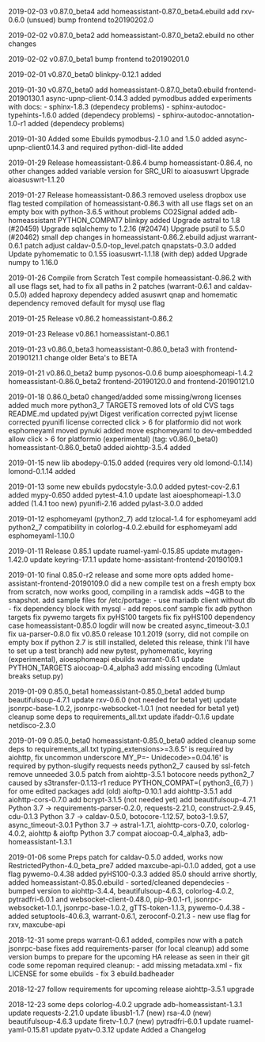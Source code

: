 2019-02-03 v0.87.0_beta4
	add homeassistant-0.87.0_beta4.ebuild
	add rxv-0.6.0 (unsued)
	bump frontend to20190202.0

2019-02-02 v0.87.0_beta2
	add homeassistant-0.87.0_beta2.ebuild
	no other changes

2019-02-02 v0.87.0_beta1
	bump frontend to20190201.0

2019-02-01 v0.87.0_beta0
	blinkpy-0.12.1 added

2019-01-30 v0.87.0_beta0
	add homeassistant-0.87.0_beta0.ebuild
	frontend-20190130.1
	async-upnp-client-0.14.3 added
	pymodbus added
	experiments with docs:
	- sphinx-1.8.3 (dependecy problems)
	- sphinx-autodoc-typehints-1.6.0 added (dependecy problems)
	- sphinx-autodoc-annotation-1.0-r1 added (dependecy problems)

2019-01-30 Added some Ebuilds
	pymodbus-2.1.0 and 1.5.0 added
	async-upnp-client0.14.3 and required python-didl-lite added

2019-01-29 Release homeassistant-0.86.4
	bump homeassistant-0.86.4, no other changes
	added variable version for SRC_URI to aioasuswrt
	Upgrade aioasuswrt-1.1.20

2019-01-27 Release homeassistant-0.86.3
	removed useless dropbox use flag
	tested compilation of homeassistant-0.86.3 with all use flags set on an empty box with python-3.6.5 without problems
	CO2Signal added
	adb-homeassistant PYTHON_COMPAT7
	blinkpy added
	Upgrade astral to 1.8 (#20459)
	Upgrade sqlalchemy to 1.2.16 (#20474)
	Upgrade psutil to 5.5.0 (#20462)
	small dep changes in homeassistant-0.86.2.ebuild
	adjust warrant-0.6.1 patch
	adjust caldav-0.5.0-top_level.patch
	qnapstats-0.3.0 added
	Update pyhomematic to 0.1.55
	ioasuswrt-1.1.18 (with dep) added
	Upgrade numpy to 1.16.0

2019-01-26 Compile from Scratch Test
	compile homeassistant-0.86.2 with all use flags set,
	had to fix all paths in 2 patches (warrant-0.6.1 and caldav-0.5.0)
	added haproxy dependecy
	added asuswrt qnap and homematic dependency
	removed default for mysql use flag

2019-01-25 Release v0.86.2
	homeassistant-0.86.2

2019-01-23 Release v0.86.1
	homeassistant-0.86.1

2019-01-23 v0.86.0_beta3
	homeassistant-0.86.0_beta3
        with frontend-20190121.1
	change older Beta's to BETA

2019-01-21 v0.86.0_beta2
	bump pysonos-0.0.6
	bump aioesphomeapi-1.4.2
	homeassistant-0.86.0_beta2
	frontend-20190120.0 and
	frontend-20190121.0

2019-01-18 0.86.0_beta0
	changed/added some missing/wrong licenses
	added much more python3_7 TARGETS
	removed lots of old CVS tags
	README.md updated
        pyjwt Digest verification corrected
	pyjwt license corrected
	pyunifi license corrected
	click > 6 for platformio did not work
	esphomeyaml moved
	pynuki added
	move esphomeyaml to dev-embedded
	allow click > 6 for platformio (experimental)
	(tag: v0.86.0_beta0) homeassistant-0.86.0_beta0 added
	aiohttp-3.5.4 added

2019-01-15 new lib
	abodepy-0.15.0 added (requires very old lomond-0.1.14)
	lomond-0.1.14 added

2019-01-13 some new ebuilds
	pydocstyle-3.0.0 added
	pytest-cov-2.6.1 added
	mypy-0.650 added
	pytest-4.1.0 update
	last aioesphomeapi-1.3.0 added (1.4.1 too new)
	pyunifi-2.16 added
	pylast-3.0.0 added

2019-01-12 esphomeyaml (python2_7)
	add tzlocal-1.4 for esphomeyaml
	add python2_7 compatibility in colorlog-4.0.2.ebuild for esphomeyaml
	add esphomeyaml-1.10.0

2019-01-11 Release 0.85.1
	update ruamel-yaml-0.15.85
	update mutagen-1.42.0
	update keyring-17.1.1
	update home-assistant-frontend-20190109.1

2019-01-10 final 0.85.0-r2 release and some more opts
	added home-assistant-frontend-20190109.0
	did a new compile test on a fresh empty box from scratch, now works good, compiling in a ramdisk adds ~4GB to the snapshot.
	add sample files for /etc/portage:
	- use mariadb client without db
	- fix dependency block with mysql
	- add repos.conf sample
	fix adb python targets
	fix pywemo targets
	fix pyHS100 targets
	fix fix pyHS100 dependency case
	homeassistant-0.85.0 logdir will now be created
	async_timeout-3.0.1 fix
	ua-parser-0.8.0 fix
	v0.85.0 release 10.1.2019 (sorry, did not compile on empty box if python 2.7 is still installed, deleted this release, think I'll have to set up a test branch)
	add new pytest, pyhomematic, keyring (experimental), aioesphomeapi ebuilds
	warrant-0.6.1 update PYTHON_TARGETS
	aiocoap-0.4_alpha3 add missing encoding (Umlaut breaks setup.py)

2019-01-09 0.85.0_beta1
	homeassistant-0.85.0_beta1 added
	bump beautifulsoup-4.7.1
	update rxv-0.6.0 (not needed for beta1 yet)
	update jsonrpc-base-1.0.2, jsonrpc-websocket-1.0.1 (not needed for beta1 yet)
	cleanup some deps to requirements_all.txt
	update ifaddr-0.1.6
	update netdisco-2.3.0

2019-01-09 0.85.0_beta0
	homeassistant-0.85.0_beta0 added
	cleanup some deps to requirements_all.txt
	typing_extensions>=3.6.5' is required by aiohttp, fix uncommon underscore MY_P=-
	Unidecode>=0.04.16' is required by python-slugify
	requests needs python2_7 caused by ssl-fetch
	remove unneeded 3.0.5 patch from aiohttp-3.5.1
	botocore needs python2_7 caused by s3transfer-0.1.13-r1
	reduce PYTHON_COMPAT=( python3_{6,7} ) for ome edited packages
	add (old) aioftp-0.10.1
	add aiohttp-3.5.1
	add aiohttp-cors-0.7.0
	add bcrypt-3.1.5 (not needed yet)
	add beautifulsoup-4.7.1
	Python 3.7 -> requirements-parser-0.2.0, requests-2.21.0, construct-2.9.45, cdu-0.1.3
	Python 3.7 -> caldav-0.5.0, botocore-1.12.57, boto3-1.9.57, async_timeout-3.0.1
	Python 3.7 -> astral-1.7.1, aiohttp-cors-0.7.0, colorlog-4.0.2, aiohttp & aioftp
	Python 3.7 compat aiocoap-0.4_alpha3, adb-homeassistant-1.3.1

2019-01-06 some Preps
	patch for caldav-0.5.0 added, works now
	RestrictedPython-4.0_beta_pre7 added
	maxcube-api-0.1.0 added, got a use flag
	pywemo-0.4.38 added
	pyHS100-0.3.3 added
	85.0 should arrive shortly, added homeassistant-0.85.0.ebuild
	  - sorted/cleaned dependecies
	  - bumped version to aiohttp-3.4.4, beautifulsoup-4.6.3, colorlog-4.0.2, pytradfri-6.0.1
	    and websocket-client-0.48.0, pip-9.0.1-r1, jsonrpc-websocket-1.0.1, jsonrpc-base-1.0.2, gTTS-token-1.1.3, pywemo-0.4.38
	  - added setuptools-40.6.3, warrant-0.6.1, zeroconf-0.21.3
	  - new use flag for rxv, maxcube-api

2018-12-31 some preps
	warrant-0.6.1 added, compiles now with a patch
	jsonrpc-base fixes
	add requirements-parser (for local cleanup)
	add some version bumps to prepare for the upcoming HA release as seen in their git code
	some repoman required cleanup:
	- add missing metadata.xml
	- fix LICENSE for some ebuilds
	- fix 3 ebuild.badheader

2018-12-27 follow requirements for upcoming release
	aiohttp-3.5.1 upgrade

2018-12-23 some deps
	colorlog-4.0.2 upgrade
	adb-homeassistant-1.3.1 update
	requests-2.21.0 update
	libusb1-1.7 (new)
	rsa-4.0 (new)
	beautifulsoup-4.6.3 update
	firetv-1.0.7 (new)
	pytradfri-6.0.1 update
	ruamel-yaml-0.15.81 update
	pyatv-0.3.12 update
	Added a Changelog
